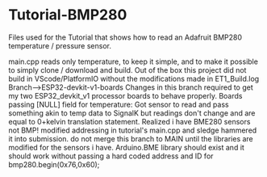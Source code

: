 # Tutorial-BMP280
Files used for the Tutorial that shows how to read an Adafruit BMP280 temperature / pressure sensor.

main.cpp reads only temperature, to keep it simple, and to make it possible to simply clone / download and build.
Out of the box this project did not build in VScode/PlatformIO without the modifications made in ET1_Build.log
	Branch-->ESP32-devkit-v1-boards
		Changes in this branch required to get my two ESP32_devkit_v1 processor boards to behave properly. 
Boards passing [NULL] field for temperature: Got sensor to read and pass something akin to temp data to SignalK but readings don't change and are equal to 0+kelvin translation statement. Realized i have BME280 sensors not BMP! modified addressing in tutorial's main.cpp and sledge hammered it into submission.  do not merge this branch to MAIN until the libraries are modified for the sensors i have.  Arduino.BME library should exist and it should work without passing a hard coded address and ID for bmp280.begin(0x76,0x60);
